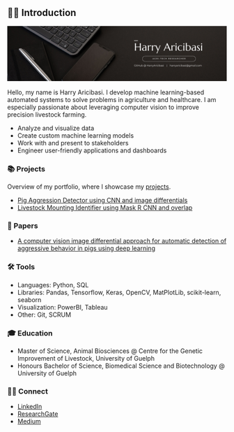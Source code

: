 ## 👋🏼 Introduction

![harryaricibasibanner](https://github.com/HarryAricibasi/HarryAricibasi/blob/7a453dce92744c232a204d4e564af73d9393b0f0/images/harryaricibasibannerv3.png)

Hello, my name is Harry Aricibasi. I develop machine learning-based automated systems to solve problems in agriculture and healthcare. I am especially passionate about leveraging computer vision to improve precision livestock farming.

- Analyze and visualize data
- Create custom machine learning models
- Work with and present to stakeholders
- Engineer user-friendly applications and dashboards

### 📚 Projects

Overview of my portfolio, where I showcase my [projects](https://github.com/HarryAricibasi/HarryAricibasi/blob/main/Portfolio.md).
- [Pig Aggression Detector using CNN and image differentials](https://github.com/HarryAricibasi/HarryAricibasi/blob/c69f29dae24d99f86a66b4a96ff73c3cbac2549a/showcases/PigAggression.md)
- [Livestock Mounting Identifier using Mask R CNN and overlap](https://github.com/HarryAricibasi/HarryAricibasi/blob/052cce8fd147df012bab60762a9173695e49db1f/showcases/LivestockMounting.md)

### 📝 Papers

- [A computer vision image differential approach for automatic detection of aggressive behavior in pigs using deep learning](https://doi.org/10.1093/jas/skad347)

### 🛠️ Tools

- Languages: Python, SQL
- Libraries: Pandas, Tensorflow, Keras, OpenCV, MatPlotLib, scikit-learn, seaborn
- Visualization: PowerBI, Tableau
- Other: Git, SCRUM

### 🎓 Education

- Master of Science, Animal Biosciences @ Centre for the Genetic Improvement of Livestock, University of Guelph
- Honours Bachelor of Science, Biomedical Science and Biotechnology @ University of Guelph

### 🤝🏼 Connect

- [LinkedIn](https://www.linkedin.com/in/harryaricibasi)
- [ResearchGate](https://www.researchgate.net/profile/Harry-Aricibasi)
- [Medium](https://medium.com/@harryaricibasi)
